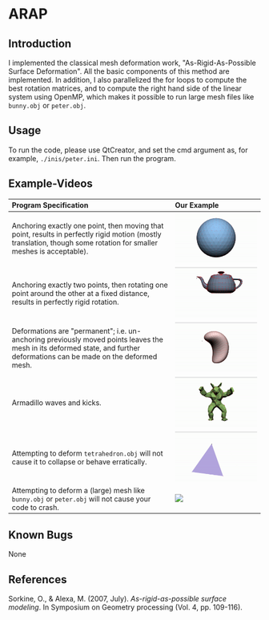 # ARAP

## Introduction
I implemented the classical mesh deformation work, "As-Rigid-As-Possible Surface Deformation". All the basic components of this method are implemented. In addition, I also parallelized the for loops to compute the best rotation matrices, and to compute the right hand side of the linear system using OpenMP, which makes it possible to run large mesh files like `bunny.obj` or `peter.obj`.

## Usage
To run the code, please use QtCreator, and set the cmd argument as, for example, `./inis/peter.ini`. Then run the program.

## Example-Videos

| Program Specification | Our Example |
|:---------------- | :----------------------------------- |
| Anchoring exactly one point, then moving that point, results in perfectly rigid motion (mostly translation, though some rotation for smaller meshes is acceptable).       | ![](./result-videos/sphere.gif)      |
| Anchoring exactly two points, then rotating one point around the other at a fixed distance, results in perfectly rigid rotation.                                          | ![](./result-videos/teapot.gif)      |
| Deformations are "permanent"; i.e. un-anchoring previously moved points leaves the mesh in its deformed state, and further deformations can be made on the deformed mesh. | ![](./result-videos/bean.gif)        |
| Armadillo waves and kicks.                                                                                                                            | ![](./result-videos/armadillo.gif)   |
| Attempting to deform `tetrahedron.obj` will not cause it to collapse or behave erratically.                                                                             | ![](./result-videos/tet.gif) |
| Attempting to deform a (large) mesh like `bunny.obj` or `peter.obj` will not cause your code to crash.                                                                  | ![](./result-videos/bunny.gif)       |

## Known Bugs
None

## References
Sorkine, O., & Alexa, M. (2007, July). _As-rigid-as-possible surface modeling_. In Symposium on Geometry processing (Vol. 4, pp. 109-116).